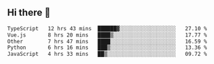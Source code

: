 ## Hi there 👋

<!--START_SECTION:waka-->

```txt
TypeScript   12 hrs 43 mins  ██████▓░░░░░░░░░░░░░░░░░░   27.10 %
Vue.js       8 hrs 20 mins   ████▒░░░░░░░░░░░░░░░░░░░░   17.77 %
Other        7 hrs 47 mins   ████░░░░░░░░░░░░░░░░░░░░░   16.59 %
Python       6 hrs 16 mins   ███▒░░░░░░░░░░░░░░░░░░░░░   13.36 %
JavaScript   4 hrs 33 mins   ██▒░░░░░░░░░░░░░░░░░░░░░░   09.72 %
```

<!--END_SECTION:waka-->
